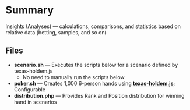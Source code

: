 # Summary

Insights (Analyses) — calculations, comparisons, and statistics based on relative data (betting, samples, and so on)

## Files

- **scenario.sh** — Executes the scripts below for a scenario defined by texas-holdem.js
	- No need to manually run the scripts below
- **poker.sh** — Creates 1,000 6-person hands using **[texas-holdem.js](https://github.com/wrightben/texas-holdem)**; Configurable
- **distribution.php** — Provides Rank and Position distribution for winning hand in scenarios
